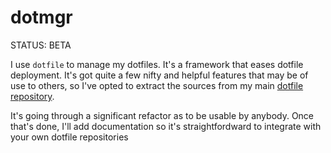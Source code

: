 # dotmgr

STATUS: BETA

I use `dotfile` to manage my dotfiles. It's a framework that eases dotfile deployment. It's got quite a few nifty and helpful features that may be of use to others, so I've opted to extract the sources from my main [dotfile repository](https://github.com/hyperupcall/dots).

It's going through a significant refactor as to be usable by anybody. Once that's done, I'll add documentation so it's straightfordward to integrate with your own dotfile repositories
